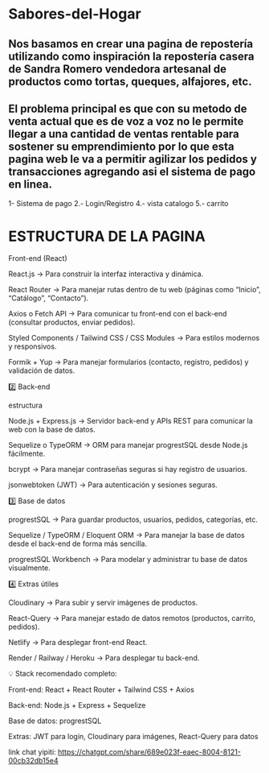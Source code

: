 # Sabores-del-Hogar
## Nos basamos en crear una pagina de repostería utilizando como inspiración la repostería casera de Sandra Romero vendedora artesanal de productos como tortas, queques, alfajores, etc.
## El problema principal es que con su metodo de venta actual que es de voz a voz no le permite llegar a una cantidad de ventas rentable para sostener su emprendimiento por lo que esta pagina web le va a permitir agilizar los pedidos y transacciones agregando asi el sistema de pago en linea.

1- Sistema de pago
2.- Login/Registro
4.- vista catalogo
5.- carrito



# ESTRUCTURA DE LA PAGINA
Front-end (React)

React.js → Para construir la interfaz interactiva y dinámica.

React Router → Para manejar rutas dentro de tu web (páginas como “Inicio”, “Catálogo”, “Contacto”).

Axios o Fetch API → Para comunicar tu front-end con el back-end (consultar productos, enviar pedidos).

Styled Components / Tailwind CSS / CSS Modules → Para estilos modernos y responsivos.

Formik + Yup → Para manejar formularios (contacto, registro, pedidos) y validación de datos.

2️⃣ Back-end

estructura

Node.js + Express.js → Servidor back-end y APIs REST para comunicar la web con la base de datos.

Sequelize o TypeORM → ORM para manejar progrestSQL desde Node.js fácilmente.

bcrypt → Para manejar contraseñas seguras si hay registro de usuarios.

jsonwebtoken (JWT) → Para autenticación y sesiones seguras.

3️⃣ Base de datos

progrestSQL → Para guardar productos, usuarios, pedidos, categorías, etc.

Sequelize / TypeORM / Eloquent ORM → Para manejar la base de datos desde el back-end de forma más sencilla.

progrestSQL Workbench → Para modelar y administrar tu base de datos visualmente.

4️⃣ Extras útiles

Cloudinary → Para subir y servir imágenes de productos.

React-Query → Para manejar estado de datos remotos (productos, carrito, pedidos).

Netlify → Para desplegar front-end React.

Render / Railway / Heroku → Para desplegar tu back-end.

💡 Stack recomendado completo:

Front-end: React + React Router + Tailwind CSS + Axios

Back-end: Node.js + Express + Sequelize

Base de datos: progrestSQL

Extras: JWT para login, Cloudinary para imágenes, React-Query para datos

link chat yipiti: https://chatgpt.com/share/689e023f-eaec-8004-8121-00cb32db15e4
